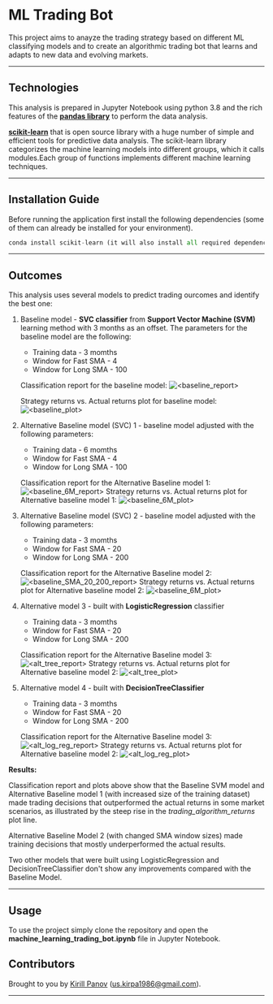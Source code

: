 # ML Trading Bot

This project aims to anayze the trading strategy based on different ML classifying models and to create an algorithmic trading bot that learns and adapts to new data and evolving markets. 


---


## Technologies

This analysis is prepared in Jupyter Notebook using python 3.8 and the rich features of the [**pandas library**](https://pandas.pydata.org/) to perform the data analysis. 

[**scikit-learn**](https://scikit-learn.org/stable/index.html) that is open source library with a huge number of simple and efficient tools for predictive data analysis. The scikit-learn library categorizes the machine learning models into different groups, which it calls modules.Each group of functions implements different machine learning techniques. 


---
## Installation Guide

Before running the application first install the following dependencies (some of them can already be installed for your environment).

```python
conda install scikit-learn (it will also install all required dependencies)

```

---

## Outcomes

This analysis uses several models to predict trading ourcomes and identify the best one:
1. Baseline model - **SVC classifier** from **Support Vector Machine (SVM)** learning method with 3 months as an offset. The parameters for the baseline model are the following:

    * Training data - 3 momths
    * Window for Fast SMA - 4
    * Window for Long SMA - 100

    Classification report for the baseline model:
    ![<baseline_report>](./Output/baseline_report.png)

    Strategy returns vs. Actual returns plot for baseline model:
    ![<baseline_plot>](./Output/baseline_model_plot.png)

2. Alternative Baseline model (SVC) 1 - baseline model adjusted with the following parameters:

    * Training data - 6 momths
    * Window for Fast SMA - 4
    * Window for Long SMA - 100

    Classification report for the Alternative Baseline model 1:
    ![<baseline_6M_report>](./Output/alt(train)_report.png)
    Strategy returns vs. Actual returns plot for Alternative baseline model 1:
    ![<baseline_6M_plot>](./Output/alt_model(train_6M)_plot.png)


3. Alternative Baseline model (SVC) 2 - baseline model adjusted with the following parameters:

    * Training data - 3 momths
    * Window for Fast SMA - 20
    * Window for Long SMA - 200

    Classification report for the Alternative Baseline model 2:
    ![<baseline_SMA_20_200_report>](./Output/alt(SMA_20_200)_report.png)
    Strategy returns vs. Actual returns plot for Alternative baseline model 2:
    ![<baseline_6M_plot>](./Output/alt_model(SMA_20_200)_plot.png)

4. Alternative model 3 - built with **LogisticRegression** classifier 

    * Training data - 3 momths
    * Window for Fast SMA - 20
    * Window for Long SMA - 200

    Classification report for the Alternative Baseline model 3:
    ![<alt_tree_report>](./Output/alt(log_reg)_report.png)
    Strategy returns vs. Actual returns plot for Alternative baseline model 2:
    ![<alt_tree_plot>](./Output/alt_model(dec_tree)_plot.png)


5. Alternative model 4 - built with **DecisionTreeClassifier**

    * Training data - 3 momths
    * Window for Fast SMA - 20
    * Window for Long SMA - 200

    Classification report for the Alternative Baseline model 3:
    ![<alt_log_reg_report>](./Output/alt(dec_tree)_report.png)
    Strategy returns vs. Actual returns plot for Alternative baseline model 2:
    ![<alt_log_reg_plot>](./Output/alt_model(log_reg)_plot.png)


**Results:**

Classification report and plots above show that the Baseline SVM model and Alternative Baseline model 1 (with increased size of the training dataset) made trading decisions that outperformed the actual returns in some market scenarios, as illustrated by the steep rise in the *trading_algorithm_returns* plot line.

Alternative Baseline Model 2 (with changed SMA window sizes) made training decisions that mostly underperformed the actual results. 

Two other models that were built using LogisticRegression and DecisionTreeClassifier don't show any improvements compared with the Baseline Model. 



---
## Usage

To use the project simply clone the repository and open the **machine_learning_trading_bot.ipynb** file in Jupyter Notebook. 


## Contributors

Brought to you by [Kirill Panov](https://www.linkedin.com/in/kirill-panov-696455192/) (us.kirpa1986@gmail.com).

---

